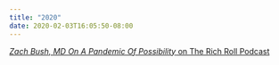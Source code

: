```yaml
---
title: "2020"
date: 2020-02-03T16:05:50-08:00
---
```


[_Zach Bush, MD On A Pandemic Of Possibility_ on The Rich Roll Podcast](https://www.richroll.com/podcast/zach-bush-508/)

